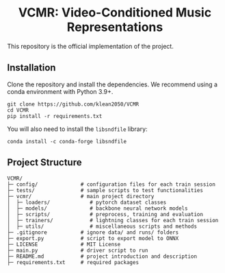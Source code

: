 <div align="center">

# VCMR: Video-Conditioned Music Representations
  
</div>

This repository is the official implementation of the project.

## Installation

Clone the repository and install the dependencies. We recommend using a conda environment with Python 3.9+.
```
git clone https://github.com/klean2050/VCMR
cd VCMR 
pip install -r requirements.txt
```

You will also need to install the ``libsndfile`` library:
```
conda install -c conda-forge libsndfile
```

## Project Structure

```
VCMR/
├─ config/              # configuration files for each train session
├─ tests/               # sample scripts to test functionalities
├─ vcmr/                # main project directory
│  ├─ loaders/             # pytorch dataset classes
│  ├─ models/              # backbone neural network models
│  ├─ scripts/             # preprocess, training and evaluation
│  ├─ trainers/            # lightning classes for each train session
│  ├─ utils/               # miscellaneous scripts and methods
├─ .gitignore           # ignore data/ and runs/ folders
├─ export.py            # script to export model to ONNX
├─ LICENSE              # MIT License
├─ main.py              # driver script to run
├─ README.md            # project introduction and description
├─ requirements.txt     # required packages
```
